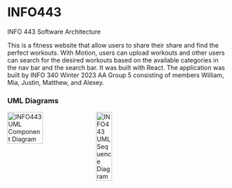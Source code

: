 # INFO443
INFO 443 Software Architecture

This is a fitness website that allow users to share their share and find the perfect workouts.
With Motion, users can upload workouts and other users can search for the desired workouts based on the available categories in the nav bar and the search bar. It was built with React.
The application was built by INFO 340 Winter 2023 AA Group 5 consisting of members William, Mia, Justin, Matthew, and Alexey.


### UML Diagrams
<div style="display: flex;">
<img style="width: 40%;" alt="INFO443 UML Component Diagram" src="https://github.com/wtom002/INFO443/assets/63918959/53fdce2a-7bd0-46c3-9f0e-0d884faebab5">
<img style="width: 27%;" alt="INFO443 UML Sequence Diagram" src="https://github.com/wtom002/INFO443/assets/63918959/7e122221-be34-44de-b12f-45444bbeadf4">
</div>


